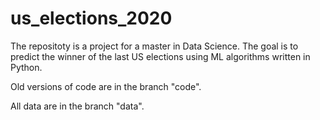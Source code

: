 # us_elections_2020

The repositoty is a project for a master in Data Science. 
The goal is to predict the winner of the last US elections using ML algorithms written in Python.

Old versions of code are in the branch "code".

All data are in the branch "data".
